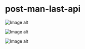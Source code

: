 # post-man-last-api

![Image alt](https://github.com/post-man-last-api/blob/main/1.png)



![Image alt](https://github.com/post-man-last-api/blob/main/2.png)



![Image alt](https://github.com/post-man-last-api/blob/main/3.png)
